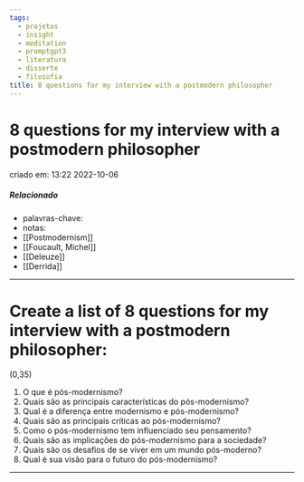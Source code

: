 ```yaml
---
tags:
  - projetos
  - insight
  - meditation
  - promptgpt3
  - literatura
  - disserte
  - filosofia
title: 8 questions for my interview with a postmodern philosopher
---
```

# 8 questions for my interview with a postmodern philosopher
criado em: 13:22 2022-10-06

##### Relacionado
- palavras-chave: 
- notas: 
- [[Postmodernism]]
- [[Foucault, Michel]]
- [[Deleuze]]
- [[Derrida]]
---
# Create a list of 8 questions for my interview with a postmodern philosopher:

(0,35)


1. O que é pós-modernismo?
2. Quais são as principais características do pós-modernismo?
3. Qual é a diferença entre modernismo e pós-modernismo?
4. Quais são as principais críticas ao pós-modernismo?
5. Como o pós-modernismo tem influenciado seu pensamento?
6. Quais são as implicações do pós-modernismo para a sociedade?
7. Quais são os desafios de se viver em um mundo pós-moderno?
8. Qual é sua visão para o futuro do pós-modernismo?
---

